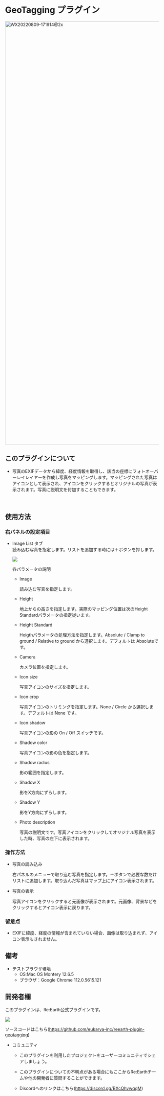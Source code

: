 # GeoTagging プラグイン

<img width="1383" alt="WX20220809-171914@2x" src="https://github.com/eukarya-inc/reearth-plugin-geotagging/assets/13118515/6ed23d2b-3d30-4fa9-ab38-205b5dd9e772">

## このプラグインについて
- 写真のEXIFデータから緯度、経度情報を取得し、該当の座標にフォトオーバーレイレイヤーを作成し写真をマッピングします。マッピングされた写真はアイコンとして表示され、アイコンをクリックするとオリジナルの写真が表示されます。写真に説明文を付加することもできます。

　
## 使用方法
### 右パネルの設定項目
- Image List タブ<br>
  読み込む写真を指定します。リストを追加する時には＋ボタンを押します。

    ![](https://github.com/eukarya-inc/reearth-plugin-geotagging/assets/13118515/47c7f487-3cf1-43eb-aef2-fa8dd96a33e0)

  各パラメータの説明
  - Image

    読み込む写真を指定します。
  - Height

    地上からの高さを指定します。実際のマッピング位置は次のHeight Standardパラメータの指定従います。
  - Height Standard

    Heigthパラメータの処理方法を指定します。Absolute / Clamp to ground / Relative to ground から選択します。デフォルトは Absoluteです。
  - Camera

    カメラ位置を指定します。
  - Icon size

    写真アイコンのサイズを指定します。 
  - Icon crop

    写真アイコンのトリミングを指定します。None / Circle から選択します。デフォルトは None です。
  - Icon shadow

    写真アイコンの影の On / Off スイッチです。
  - Shadow color

    写真アイコンの影の色を指定します。
  - Shadow radius

    影の範囲を指定します。
  - Shadow X

    影をX方向にずらします。
  - Shadow Y

    影をY方向にずらします。
  - Photo description

    写真の説明文です。写真アイコンをクリックしてオリジナル写真を表示した時、写真の左下に表示されます。

### 操作方法
- 写真の読み込み

  右パネルのメニューで取り込む写真を指定します。＋ボタンで必要な数だけリストに追加します。取り込んだ写真はマップ上にアイコン表示されます。
- 写真の表示

  写真アイコンをクリックすると元画像が表示されます。元画像、背景などをクリックするとアイコン表示に戻ります。

### 留意点
- EXIFに緯度、経度の情報が含まれていない場合、画像は取り込まれず、アイコン表示もされません。

## 備考
- テストブラウザ環境
  - OS:Mac OS Montery 12.6.5
  - ブラウザ：Google Chrome 112.0.5615.121

## 開発者欄

このプラグインは、Re:Earth公式プラグインです。

 ![](https://github.com/eukarya-inc/reearth-plugin-geotagging/assets/13118515/7a02274f-7afa-41fa-a9f8-d720c365978c)

ソースコードはこちら(https://github.com/eukarya-inc/reearth-plugin-geotagging)

- コミュニティ

  - このプラグインを利用したプロジェクトをユーザーコミュニティでシェアしましょう。

  - このプラグインについての不明点がある場合にもここからRe:Earthチームや他の開発者に質問することができます。

  - Discordへのリンクはこちら(https://discord.gg/BXcQhvwqqM)
<br>
<br>
